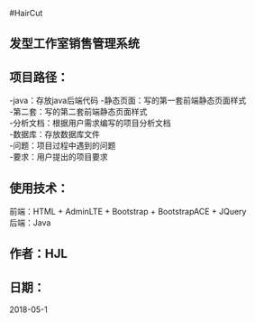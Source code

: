#HairCut

发型工作室销售管理系统
---------


项目路径：
--------
-java：存放java后端代码
-静态页面：写的第一套前端静态页面样式<br>
-第二套：写的第二套前端静态页面样式<br>
-分析文档：根据用户需求编写的项目分析文档<br>
-数据库：存放数据库文件<br>
-问题：项目过程中遇到的问题<br>
-要求：用户提出的项目要求<br>


使用技术：
---------
前端：HTML + AdminLTE + Bootstrap + BootstrapACE + JQuery<br>
后端：Java<br>

作者：HJL
---------

日期：
---------
2018-05-1